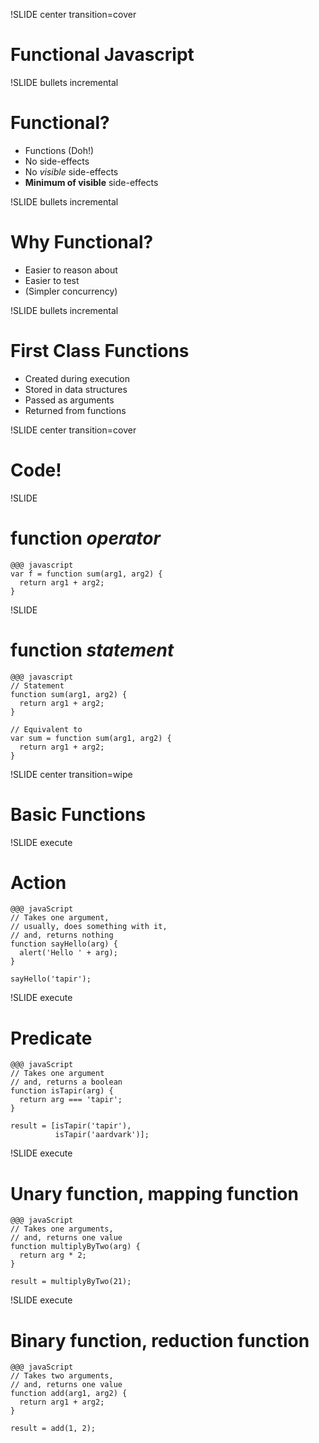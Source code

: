 !SLIDE center transition=cover
# Functional Javascript

!SLIDE bullets incremental
# Functional?

* Functions (Doh!)
* No side-effects
* No *visible* side-effects
* **Minimum of visible** side-effects

!SLIDE bullets incremental

# Why Functional?

* Easier to reason about
* Easier to test
* (Simpler concurrency)

!SLIDE bullets incremental
# First Class Functions

* Created during execution
* Stored in data structures
* Passed as arguments
* Returned from functions


!SLIDE center transition=cover
# Code!

!SLIDE
# function *operator*

    @@@ javascript
    var f = function sum(arg1, arg2) {
      return arg1 + arg2;
    }

!SLIDE
# function *statement*

    @@@ javascript
    // Statement
    function sum(arg1, arg2) {
      return arg1 + arg2;
    }

    // Equivalent to
    var sum = function sum(arg1, arg2) {
      return arg1 + arg2;
    }

!SLIDE center transition=wipe
# Basic Functions

!SLIDE execute
# Action

    @@@ javaScript
    // Takes one argument,
    // usually, does something with it,
    // and, returns nothing
    function sayHello(arg) {
      alert('Hello ' + arg);
    }

    sayHello('tapir');

!SLIDE execute
# Predicate

    @@@ javaScript
    // Takes one argument
    // and, returns a boolean
    function isTapir(arg) {
      return arg === 'tapir';
    }

    result = [isTapir('tapir'), 
              isTapir('aardvark')];

!SLIDE execute
# Unary function, mapping function

    @@@ javaScript
    // Takes one arguments,
    // and, returns one value
    function multiplyByTwo(arg) {
      return arg * 2;
    }

    result = multiplyByTwo(21);

!SLIDE execute
# Binary function, reduction function

    @@@ javaScript
    // Takes two arguments,
    // and, returns one value
    function add(arg1, arg2) {
      return arg1 + arg2;
    }

    result = add(1, 2);

